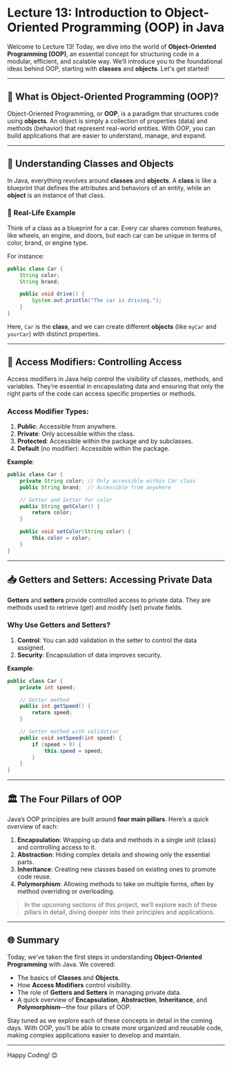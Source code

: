 

# Lecture 13: Introduction to Object-Oriented Programming (OOP) in Java

Welcome to Lecture 13! Today, we dive into the world of **Object-Oriented Programming (OOP)**, an essential concept for structuring code in a modular, efficient, and scalable way. We’ll introduce you to the foundational ideas behind OOP, starting with **classes** and **objects**. Let's get started!

---

## 🚀 What is Object-Oriented Programming (OOP)?

Object-Oriented Programming, or **OOP**, is a paradigm that structures code using **objects**. An object is simply a collection of properties (data) and methods (behavior) that represent real-world entities. With OOP, you can build applications that are easier to understand, manage, and expand.

---

## 🌟 Understanding Classes and Objects

In Java, everything revolves around **classes** and **objects**. A **class** is like a blueprint that defines the attributes and behaviors of an entity, while an **object** is an instance of that class.

### 📘 Real-Life Example

Think of a class as a blueprint for a car. Every car shares common features, like wheels, an engine, and doors, but each car can be unique in terms of color, brand, or engine type. 

For instance:

```java
public class Car {
    String color;
    String brand;

    public void drive() {
        System.out.println("The car is driving.");
    }
}
```

Here, `Car` is the **class**, and we can create different **objects** (like `myCar` and `yourCar`) with distinct properties.

---

## 🔐 Access Modifiers: Controlling Access

Access modifiers in Java help control the visibility of classes, methods, and variables. They’re essential in encapsulating data and ensuring that only the right parts of the code can access specific properties or methods.

### Access Modifier Types:

1. **Public**: Accessible from anywhere.
2. **Private**: Only accessible within the class.
3. **Protected**: Accessible within the package and by subclasses.
4. **Default** (no modifier): Accessible within the package.

**Example**:
```java
public class Car {
    private String color; // Only accessible within Car class
    public String brand;  // Accessible from anywhere

    // Getter and Setter for color
    public String getColor() {
        return color;
    }

    public void setColor(String color) {
        this.color = color;
    }
}
```

---

## 📥 Getters and Setters: Accessing Private Data

**Getters** and **setters** provide controlled access to private data. They are methods used to retrieve (get) and modify (set) private fields.

### Why Use Getters and Setters?
1. **Control**: You can add validation in the setter to control the data assigned.
2. **Security**: Encapsulation of data improves security.

**Example**:
```java
public class Car {
    private int speed;

    // Getter method
    public int getSpeed() {
        return speed;
    }

    // Setter method with validation
    public void setSpeed(int speed) {
        if (speed > 0) {
            this.speed = speed;
        }
    }
}
```

---

## 🏛️ The Four Pillars of OOP

Java’s OOP principles are built around **four main pillars**. Here’s a quick overview of each:

1. **Encapsulation**: Wrapping up data and methods in a single unit (class) and controlling access to it.
2. **Abstraction**: Hiding complex details and showing only the essential parts.
3. **Inheritance**: Creating new classes based on existing ones to promote code reuse.
4. **Polymorphism**: Allowing methods to take on multiple forms, often by method overriding or overloading.

> In the upcoming sections of this project, we’ll explore each of these pillars in detail, diving deeper into their principles and applications.

---

## 🌐 Summary

Today, we’ve taken the first steps in understanding **Object-Oriented Programming** with Java. We covered:

- The basics of **Classes** and **Objects**.
- How **Access Modifiers** control visibility.
- The role of **Getters and Setters** in managing private data.
- A quick overview of **Encapsulation**, **Abstraction**, **Inheritance**, and **Polymorphism**—the four pillars of OOP.

Stay tuned as we explore each of these concepts in detail in the coming days. With OOP, you’ll be able to create more organized and reusable code, making complex applications easier to develop and maintain. 

---

Happy Coding! 😊